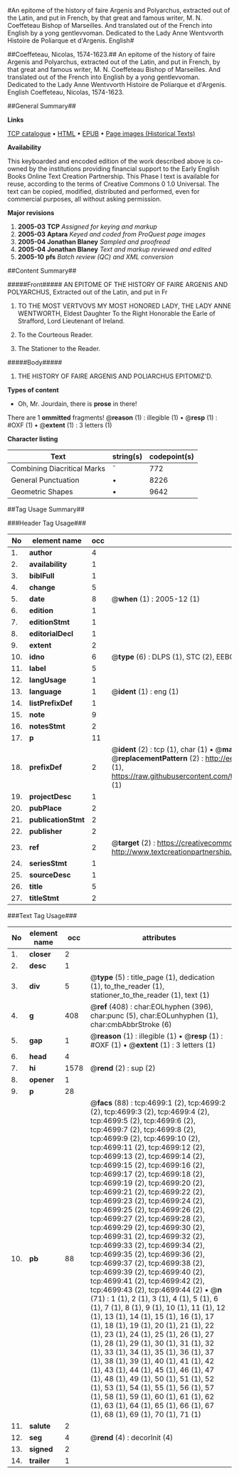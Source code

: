 #An epitome of the history of faire Argenis and Polyarchus, extracted out of the Latin, and put in French, by that great and famous writer, M. N. Coeffeteau Bishop of Marseilles. And translated out of the French into English by a yong gentlevvoman. Dedicated to the Lady Anne Wentvvorth Histoire de Poliarque et d'Argenis. English#

##Coeffeteau, Nicolas, 1574-1623.##
An epitome of the history of faire Argenis and Polyarchus, extracted out of the Latin, and put in French, by that great and famous writer, M. N. Coeffeteau Bishop of Marseilles. And translated out of the French into English by a yong gentlevvoman. Dedicated to the Lady Anne Wentvvorth
Histoire de Poliarque et d'Argenis. English
Coeffeteau, Nicolas, 1574-1623.

##General Summary##

**Links**

[TCP catalogue](http://www.ota.ox.ac.uk/tcp/)  • 
[HTML](http://tei.it.ox.ac.uk/tcp/Texts-HTML/free/A03/A03845.html)  • 
[EPUB](http://tei.it.ox.ac.uk/tcp/Texts-EPUB/free/A03/A03845.epub) • 
[Page images (Historical Texts)](https://data.historicaltexts.jisc.ac.uk/view?pubId=eebo-99840223e&pageId=eebo-99840223e-4699-1)

**Availability**

This keyboarded and encoded edition of the
	       work described above is co-owned by the institutions
	       providing financial support to the Early English Books
	       Online Text Creation Partnership. This Phase I text is
	       available for reuse, according to the terms of Creative
	       Commons 0 1.0 Universal. The text can be copied,
	       modified, distributed and performed, even for
	       commercial purposes, all without asking permission.

**Major revisions**

1. __2005-03__ __TCP__ *Assigned for keying and markup*
1. __2005-03__ __Aptara__ *Keyed and coded from ProQuest page images*
1. __2005-04__ __Jonathan Blaney__ *Sampled and proofread*
1. __2005-04__ __Jonathan Blaney__ *Text and markup reviewed and edited*
1. __2005-10__ __pfs__ *Batch review (QC) and XML conversion*

##Content Summary##

#####Front#####
AN
EPITOME
OF THE
HISTORY
OF FAIRE
ARGENIS
AND
POLYARCHUS,
Extracted out of the Latin, and put
in Fr
1. TO THE
MOST VERTVOVS
MY MOST
HONORED LADY,
THE LADY
ANNE WENTWORTH,
Eldest Daughter
To the Right Honorable
the Earle of Strafford, Lord
Lieutenant of Ireland.

1. To the Courteous Reader.

1. The Stationer to
the Reader.

#####Body#####

1. THE
HISTORY
OF FAIRE
ARGENIS
AND
POLIARCHUS
EPITOMIZ'D.

**Types of content**

  * Oh, Mr. Jourdain, there is **prose** in there!

There are 1 **ommitted** fragments! 
 @__reason__ (1) : illegible (1)  •  @__resp__ (1) : #OXF (1)  •  @__extent__ (1) : 3 letters (1)

**Character listing**


|Text|string(s)|codepoint(s)|
|---|---|---|
|Combining             Diacritical Marks|̄|772|
|General Punctuation|•|8226|
|Geometric Shapes|▪|9642|

##Tag Usage Summary##

###Header Tag Usage###

|No|element name|occ|attributes|
|---|---|---|---|
|1.|__author__|4||
|2.|__availability__|1||
|3.|__biblFull__|1||
|4.|__change__|5||
|5.|__date__|8| @__when__ (1) : 2005-12 (1)|
|6.|__edition__|1||
|7.|__editionStmt__|1||
|8.|__editorialDecl__|1||
|9.|__extent__|2||
|10.|__idno__|6| @__type__ (6) : DLPS (1), STC (2), EEBO-CITATION (1), PROQUEST (1), VID (1)|
|11.|__label__|5||
|12.|__langUsage__|1||
|13.|__language__|1| @__ident__ (1) : eng (1)|
|14.|__listPrefixDef__|1||
|15.|__note__|9||
|16.|__notesStmt__|2||
|17.|__p__|11||
|18.|__prefixDef__|2| @__ident__ (2) : tcp (1), char (1)  •  @__matchPattern__ (2) : ([0-9\-]+):([0-9IVX]+) (1), (.+) (1)  •  @__replacementPattern__ (2) : http://eebo.chadwyck.com/downloadtiff?vid=$1&page=$2 (1), https://raw.githubusercontent.com/textcreationpartnership/Texts/master/tcpchars.xml#$1 (1)|
|19.|__projectDesc__|1||
|20.|__pubPlace__|2||
|21.|__publicationStmt__|2||
|22.|__publisher__|2||
|23.|__ref__|2| @__target__ (2) : https://creativecommons.org/publicdomain/zero/1.0/ (1), http://www.textcreationpartnership.org/docs/. (1)|
|24.|__seriesStmt__|1||
|25.|__sourceDesc__|1||
|26.|__title__|5||
|27.|__titleStmt__|2||


###Text Tag Usage###

|No|element name|occ|attributes|
|---|---|---|---|
|1.|__closer__|2||
|2.|__desc__|1||
|3.|__div__|5| @__type__ (5) : title_page (1), dedication (1), to_the_reader (1), stationer_to_the_reader (1), text (1)|
|4.|__g__|408| @__ref__ (408) : char:EOLhyphen (396), char:punc (5), char:EOLunhyphen (1), char:cmbAbbrStroke (6)|
|5.|__gap__|1| @__reason__ (1) : illegible (1)  •  @__resp__ (1) : #OXF (1)  •  @__extent__ (1) : 3 letters (1)|
|6.|__head__|4||
|7.|__hi__|1578| @__rend__ (2) : sup (2)|
|8.|__opener__|1||
|9.|__p__|28||
|10.|__pb__|88| @__facs__ (88) : tcp:4699:1 (2), tcp:4699:2 (2), tcp:4699:3 (2), tcp:4699:4 (2), tcp:4699:5 (2), tcp:4699:6 (2), tcp:4699:7 (2), tcp:4699:8 (2), tcp:4699:9 (2), tcp:4699:10 (2), tcp:4699:11 (2), tcp:4699:12 (2), tcp:4699:13 (2), tcp:4699:14 (2), tcp:4699:15 (2), tcp:4699:16 (2), tcp:4699:17 (2), tcp:4699:18 (2), tcp:4699:19 (2), tcp:4699:20 (2), tcp:4699:21 (2), tcp:4699:22 (2), tcp:4699:23 (2), tcp:4699:24 (2), tcp:4699:25 (2), tcp:4699:26 (2), tcp:4699:27 (2), tcp:4699:28 (2), tcp:4699:29 (2), tcp:4699:30 (2), tcp:4699:31 (2), tcp:4699:32 (2), tcp:4699:33 (2), tcp:4699:34 (2), tcp:4699:35 (2), tcp:4699:36 (2), tcp:4699:37 (2), tcp:4699:38 (2), tcp:4699:39 (2), tcp:4699:40 (2), tcp:4699:41 (2), tcp:4699:42 (2), tcp:4699:43 (2), tcp:4699:44 (2)  •  @__n__ (71) : 1 (1), 2 (1), 3 (1), 4 (1), 5 (1), 6 (1), 7 (1), 8 (1), 9 (1), 10 (1), 11 (1), 12 (1), 13 (1), 14 (1), 15 (1), 16 (1), 17 (1), 18 (1), 19 (1), 20 (1), 21 (1), 22 (1), 23 (1), 24 (1), 25 (1), 26 (1), 27 (1), 28 (1), 29 (1), 30 (1), 31 (1), 32 (1), 33 (1), 34 (1), 35 (1), 36 (1), 37 (1), 38 (1), 39 (1), 40 (1), 41 (1), 42 (1), 43 (1), 44 (1), 45 (1), 46 (1), 47 (1), 48 (1), 49 (1), 50 (1), 51 (1), 52 (1), 53 (1), 54 (1), 55 (1), 56 (1), 57 (1), 58 (1), 59 (1), 60 (1), 61 (1), 62 (1), 63 (1), 64 (1), 65 (1), 66 (1), 67 (1), 68 (1), 69 (1), 70 (1), 71 (1)|
|11.|__salute__|2||
|12.|__seg__|4| @__rend__ (4) : decorInit (4)|
|13.|__signed__|2||
|14.|__trailer__|1||
